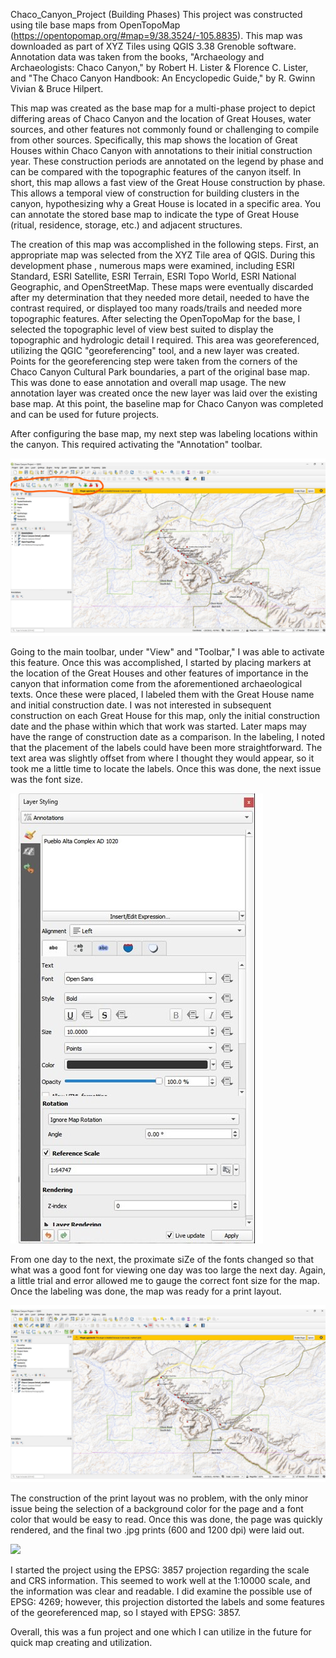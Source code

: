 Chaco_Canyon_Project (Building Phases)
This project was constructed using tile base maps from OpenTopoMap (https://opentopomap.org/#map=9/38.3524/-105.8835). This map was downloaded as part of 
XYZ Tiles using QGIS 3.38 Grenoble software. Annotation data was taken from the books, "Archaeology and Archaeologists: Chaco Canyon," by Robert H. Lister & 
Florence C. Lister, and "The Chaco Canyon Handbook: An Encyclopedic Guide," by R. Gwinn Vivian & Bruce Hilpert.  

This map was created as the base map for a multi-phase project to depict differing areas of Chaco Canyon and the location of Great Houses, water sources,
and other features not commonly found or challenging to compile from other sources.  Specifically, this map shows the location of Great Houses within Chaco Canyon 
with annotations to their initial construction year.  These construction periods are annotated on the legend by phase and can be compared with the topographic 
features of the canyon itself. In short, this map allows a fast view of the Great House construction by phase.  This allows a temporal view of construction for 
building clusters in the canyon, hypothesizing why a Great House is located in a specific area.  You can annotate the stored base map to indicate the type 
of Great House (ritual, residence, storage, etc.) and adjacent structures.    

The creation of this map was accomplished in the following steps.  First, an appropriate map was selected from the XYZ Tile area of QGIS.  During this development phase
, numerous maps were examined, including ESRI Standard, ESRI Satellite, ESRI Terrain, ESRI Topo World, ESRI National Geographic, and OpenStreetMap. These 
maps were eventually discarded after my determination that they needed more detail, needed to have the contrast required, or displayed too many roads/trails and 
needed more topographic features. After selecting the OpenTopoMap for the base, I selected the topographic level of view best suited to display the topographic 
and hydrologic detail I required. This area was georeferenced, utilizing the QGIC "georeferencing" tool, and a new layer was created. Points for 
the georeferencing step were taken from the corners of the Chaco Canyon Cultural Park boundaries, a part of the original base map.  This was done to ease 
annotation and overall map usage. The new annotation layer was created once the new layer was laid over the existing base map. At this point, the baseline map for 
Chaco Canyon was completed and can be used for future projects.  

After configuring the base map, my next step was labeling locations within the canyon. This required activating the "Annotation" toolbar. 

<img src= "https://github.com/gwch223/Chaco_Canyon_Project/blob/main/Chaco%20Canyon%20Detail/Annotation%20Toolbar.pdf" />

Going to the main toolbar, under "View" and "Toolbar," I was able to activate this feature.  Once this was accomplished, I started by placing markers at the location of the 
Great Houses and other features of importance in the canyon that information come from the aforementioned archaeological texts.  Once these were placed, I labeled them with 
the Great House name and initial construction date.  I was not interested in subsequent construction on each Great House for this map, only the initial 
construction date and the phase within which that work was started. Later maps may have the range of construction date as a comparison.  In the labeling, I 
noted that the placement of the labels could have been more straightforward.  The text area was slightly offset from where I thought they would appear, so it took me 
a little time to locate the labels.  Once this was done, the next issue was the font size.  

<img src= "https://github.com/gwch223/Chaco_Canyon_Project/blob/main/Chaco%20Canyon%20Detail/Annotation%20Details.jpg" />

From one day to the next, the proximate siZe of the fonts changed so that what was 
a good font for viewing one day was too large the next day.  Again, a little trial and error allowed me to gauge the correct font size for the map.  Once the labeling 
was done, the map was ready for a print layout.  

<img src= "https://github.com/gwch223/Chaco_Canyon_Project/blob/main/Chaco%20Canyon%20Detail/Final%20Chaco%20.pdf" />


The construction of the print layout was no problem, with the only minor issue being the selection of a background color for the page and a font color that would be easy
to read. Once this was done, the page was quickly rendered, and the final two .jpg prints (600 and 1200 dpi) were laid out.  

<img src= "https://github.com/gwch223/Chaco_Canyon_Project/blob/main/Chaco%20Canyon%20Detail/Chaco_Canyon_Building_Phases%201200%20dpi.jpeg" />

I started the project using the EPSG: 3857 projection regarding the scale and CRS information.  This seemed to work well at the 1:10000 scale, and the information was clear and 
readable.  I did examine the possible use of EPSG: 4269; however, this projection distorted the labels and some features of the georeferenced map, so I stayed with EPSG: 3857.  

Overall, this was a fun project and one which I can utilize in the future for quick map creating and utilization.
